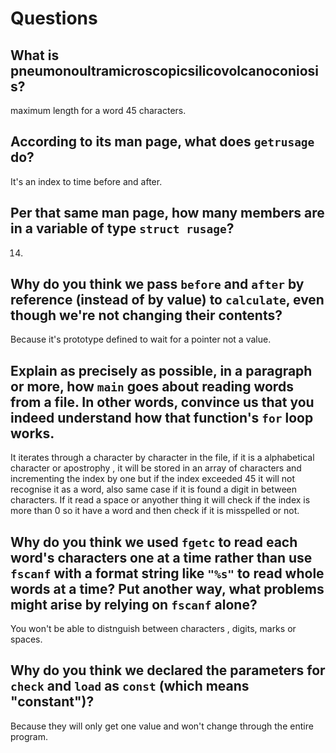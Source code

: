 # Questions

## What is pneumonoultramicroscopicsilicovolcanoconiosis?

maximum length for a word 45 characters.

## According to its man page, what does `getrusage` do?

 It's an index to time before and after.

## Per that same man page, how many members are in a variable of type `struct rusage`?

14.

## Why do you think we pass `before` and `after` by reference (instead of by value) to `calculate`, even though we're not changing their contents?

Because it's prototype defined to wait for a pointer not a value.

## Explain as precisely as possible, in a paragraph or more, how `main` goes about reading words from a file. In other words, convince us that you indeed understand how that function's `for` loop works.

It iterates through a character by character in the file, if it is a alphabetical character or apostrophy , it will be stored in an array of characters
and incrementing the index by one but if the index exceeded 45 it will not recognise it as a word, also same case if it is found a digit in between characters.
If it read a space or anyother thing it will check if the index is more than 0 so it have a word and then check if it is misspelled or not.

## Why do you think we used `fgetc` to read each word's characters one at a time rather than use `fscanf` with a format string like `"%s"` to read whole words at a time? Put another way, what problems might arise by relying on `fscanf` alone?

You won't be able to distnguish between characters , digits, marks or spaces.

## Why do you think we declared the parameters for `check` and `load` as `const` (which means "constant")?

Because they will only get one value and won't change through the entire program.
